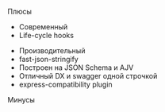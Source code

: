 
<SlideLogo framework="FastifyJS" title="Плюсы и минусы"/>

<p class="text-green">Плюсы</p>

<v-clicks>

-   Современный
-   Life-cycle hooks

</v-clicks>

<div class="opacity-0">

-   Производительный
-   fast-json-stringify
-   Построен на JSON Schema и AJV
-   Отличный DX и swagger одной строчкой
-   express-compatibility plugin
</div>
<p class="text-red">Минусы</p>
<!-- <v-clicks>

-   Не идеал типизации

</v-clicks> -->

<!--
Давайте поговорим о FastifyJS. 

**Начнём с плюсов:**

[Click] Современный. Первая стабильная версия Fastify вышла 6 лет назад и новые версии всё ещё выходят. Вот-вот и выйдет v5
[Click] Значительно быстрее ExpressJS. В Koa нет таких значительных проблем как в Express'е.

**А теперь к минусам:**

[Click] Middleware. Так как это буквально перерождение Express паттерн Middleware никуда не исчез.
[Click] Плохая интеграция с OpenAPI. // TODO:
[Click] Не особо популярен. Многие не видят в нём преимуществ перед Express // TODO: дописать додумать
-->
